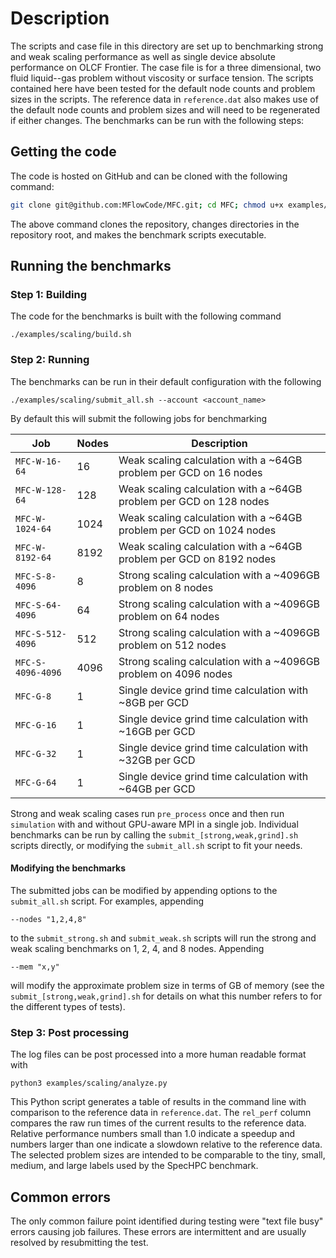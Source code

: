 # Description

The scripts and case file in this directory are set up to benchmarking strong
and weak scaling performance as well as single device absolute performance on
OLCF Frontier. The case file is for a three dimensional, two fluid liquid--gas
problem without viscosity or surface tension. The scripts contained here have
been tested for the default node counts and problem sizes in the scripts. The
reference data in `reference.dat` also makes use of the default node counts and
problem sizes and will need to be regenerated if either changes. The benchmarks
can be run with the following steps:

## Getting the code

The code is hosted on GitHub and can be cloned with the following command:

```bash
git clone git@github.com:MFlowCode/MFC.git; cd MFC; chmod u+x examples/scaling/*.sh;
```

The above command clones the repository, changes directories in the repository
root, and makes the benchmark scripts executable.

## Running the benchmarks

### Step 1: Building

The code for the benchmarks is built with the following command
```
./examples/scaling/build.sh
```

### Step 2: Running

The benchmarks can be run in their default configuration with the following
```
./examples/scaling/submit_all.sh --account <account_name>
```
By default this will submit the following jobs for benchmarking

| Job                | Nodes | Description                                                         |
| ------------------ | ----- | ------------------------------------------------------------------- |
| `MFC-W-16-64`      | 16    | Weak scaling calculation with a ~64GB problem per GCD on 16 nodes   |
| `MFC-W-128-64`     | 128   | Weak scaling calculation with a ~64GB problem per GCD on 128 nodes  |
| `MFC-W-1024-64`    | 1024  | Weak scaling calculation with a ~64GB problem per GCD on 1024 nodes |
| `MFC-W-8192-64`    | 8192  | Weak scaling calculation with a ~64GB problem per GCD on 8192 nodes |
| `MFC-S-8-4096`     | 8     | Strong scaling calculation with a ~4096GB problem on 8 nodes        |
| `MFC-S-64-4096`    | 64    | Strong scaling calculation with a ~4096GB problem on 64 nodes       |
| `MFC-S-512-4096`   | 512   | Strong scaling calculation with a ~4096GB problem on 512 nodes      |
| `MFC-S-4096-4096`  | 4096  | Strong scaling calculation with a ~4096GB problem on 4096 nodes     |
| `MFC-G-8`          | 1     | Single device grind time calculation with ~8GB per GCD              |
| `MFC-G-16`         | 1     | Single device grind time calculation with ~16GB per GCD             |
| `MFC-G-32`         | 1     | Single device grind time calculation with ~32GB per GCD             |
| `MFC-G-64`         | 1     | Single device grind time calculation with ~64GB per GCD             |
Strong and weak scaling cases run `pre_process` once and then run `simulation`
with and without GPU-aware MPI in a single job. Individual benchmarks can be run
by calling the `submit_[strong,weak,grind].sh` scripts directly, or modifying
the `submit_all.sh` script to fit your needs.

#### Modifying the benchmarks
The submitted jobs can be modified by appending options to the `submit_all.sh`
script. For examples, appending
```
--nodes "1,2,4,8"
```
to the `submit_strong.sh` and `submit_weak.sh` scripts will run the strong and
weak scaling benchmarks on 1, 2, 4, and 8 nodes. Appending
```
--mem "x,y"
```
will modify the approximate problem size in terms of GB of memory
(see the `submit_[strong,weak,grind].sh` for details on what this number refers
to for the different types of tests).

### Step 3: Post processing

The log files can be post processed into a more human readable format with
```
python3 examples/scaling/analyze.py
```
This Python script generates a table of results in the command line with
comparison to the reference data in `reference.dat`. The `rel_perf` column
compares the raw run times of the current results to the reference data.
Relative performance numbers small than 1.0 indicate a speedup and numbers larger
than one indicate a slowdown relative to the reference data. The selected problem
sizes are intended to be comparable to the tiny, small, medium, and large labels
used by the SpecHPC benchmark.

## Common errors

The only common failure point identified during testing were "text file busy"
errors causing job failures. These errors are intermittent and are usually
resolved by resubmitting the test.
